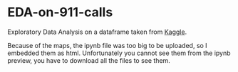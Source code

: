 # EDA-on-911-calls

Exploratory Data Analysis on a dataframe taken from [Kaggle](https://www.kaggle.com/aayushmishra1512/911calls-historic-data).

Because of the maps, the ipynb file was too big to be uploaded, so I embedded them as html. Unfortunately you cannot see them from the ipynb preview, you have to download all the files to see them.
